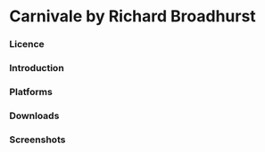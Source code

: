 # Carnivale by Richard Broadhurst

### Licence

### Introduction

### Platforms

### Downloads

### Screenshots
